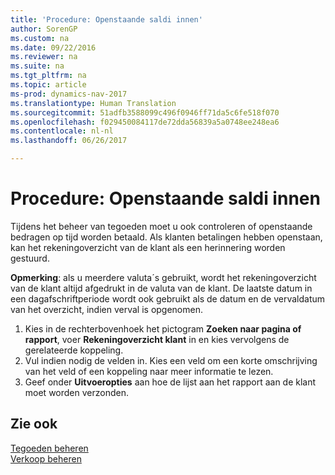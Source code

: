 ```yaml
---
title: 'Procedure: Openstaande saldi innen'
author: SorenGP
ms.custom: na
ms.date: 09/22/2016
ms.reviewer: na
ms.suite: na
ms.tgt_pltfrm: na
ms.topic: article
ms-prod: dynamics-nav-2017
ms.translationtype: Human Translation
ms.sourcegitcommit: 51adfb3588099c496f0946ff71da5c6fe518f070
ms.openlocfilehash: f029450084117de72dda56839a5a0748ee248ea6
ms.contentlocale: nl-nl
ms.lasthandoff: 06/26/2017

---
```


# <a name="how-to-collect-outstanding-balances"></a>Procedure: Openstaande saldi innen
Tijdens het beheer van tegoeden moet u ook controleren of openstaande bedragen op tijd worden betaald. Als klanten betalingen hebben openstaan, kan het rekeningoverzicht van de klant als een herinnering worden gestuurd.

**Opmerking**: als u meerdere valuta´s gebruikt, wordt het rekeningoverzicht van de klant altijd afgedrukt in de valuta van de klant. De laatste datum in een dagafschriftperiode wordt ook gebruikt als de datum en de vervaldatum van het overzicht, indien verval is opgenomen.

1. Kies in de rechterbovenhoek het pictogram **Zoeken naar pagina of rapport**, voer **Rekeningoverzicht klant** in en kies vervolgens de gerelateerde koppeling.
2. Vul indien nodig de velden in. Kies een veld om een korte omschrijving van het veld of een koppeling naar meer informatie te lezen.
3. Geef onder **Uitvoeropties** aan hoe de lijst aan het rapport aan de klant moet worden verzonden.

## <a name="see-also"></a>Zie ook
[Tegoeden beheren](receivables-manage-receivables.md)  
[Verkoop beheren](sales-manage-sales.md)

